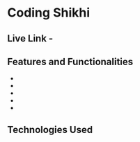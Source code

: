# Coding Shikhi

## Live Link - 

## Features and Functionalities
-
-
-
-
-

## Technologies Used 


